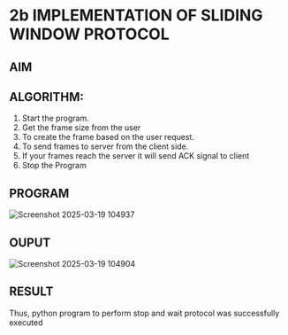 # 2b IMPLEMENTATION OF SLIDING WINDOW PROTOCOL
## AIM
## ALGORITHM:
1. Start the program.
2. Get the frame size from the user
3. To create the frame based on the user request.
4. To send frames to server from the client side.
5. If your frames reach the server it will send ACK signal to client
6. Stop the Program
## PROGRAM
![Screenshot 2025-03-19 104937](https://github.com/user-attachments/assets/215ebe9a-5008-4381-97b1-c1dd9dcb277b)

## OUPUT
![Screenshot 2025-03-19 104904](https://github.com/user-attachments/assets/1f3e7247-4347-4c35-abef-d705b80960dd)

## RESULT
Thus, python program to perform stop and wait protocol was successfully executed
